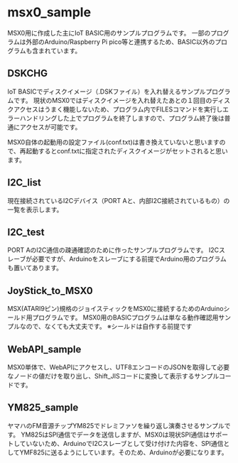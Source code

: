 # msx0_sample

MSX0用に作成した主にIoT BASIC用のサンプルプログラムです。
一部のプログラムは外部のArduino/Raspberry Pi pico等と連携するため、BASIC以外のプログラムも含まれています。

## DSKCHG

IoT BASICでディスクイメージ（.DSKファイル）を入れ替えるサンプルプログラムです。
現状のMSX0ではディスクイメージを入れ替えたあとの１回目のディスクアクセスはうまく機能しないため、プログラム内でFILESコマンドを実行しエラーハンドリングした上でプログラムを終了しますので、プログラム終了後は普通にアクセスが可能です。

MSX0自体の起動用の設定ファイル(conf.txt)は書き換えていないと思いますので、再起動するとconf.txtに指定されたディスクイメージがセットされると思います。

## I2C_list

現在接続されているI2Cデバイス（PORT Aと、内部I2C接続されているもの）の一覧を表示します。

## I2C_test

PORT AのI2C通信の疎通確認のために作ったサンプルプログラムです。
I2Cスレーブが必要ですが、Arduinoをスレーブにする前提でArduino用のプログラムも置いてあります。

## JoyStick_to_MSX0

MSX(ATARI9ピン)規格のジョイスティックをMSX0に接続するためのArduinoシールド用プログラムです。
MSX0用のBASICプログラムは単なる動作確認用サンプルなので、なくても大丈夫です。
※シールドは自作する前提です

## WebAPI_sample

MSX0単体で、WebAPIにアクセスし、UTF8エンコードのJSONを取得して必要なノードの値だけを取り出し、Shift_JISコードに変換して表示するサンプルコードです。

## YM825_sample

ヤマハのFM音源チップYM825でドレミファソを繰り返し演奏させるサンプルです。
YM825はSPI通信でデータを送信しますが、MSX0は現状SPI通信はサポートしていないため、ArduinoでI2Cスレーブとして受け付けた内容を、SPI通信としてYMF825に送るようにしています。そのため、Arduinoが必要になります。
